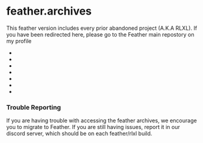 # feather.archives
This feather version includes every prior abandoned project (A.K.A RLXL). If you have been redirected here, please go to the Feather main repostory on my profile

-
-
-
-
-
-
-


### Trouble Reporting
If you are having trouble with accessing the feather archives, we encourage you to migrate to Feather. If you are still having issues, report it in our discord server, which should be on each feather/rlxl build.
